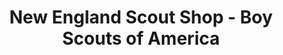 ---
title: "New England Scout Shop - Boy Scouts of America"
url: /southborough/new-england-scout-shop-boy-scouts-of-america/
shop: Outdoor
---